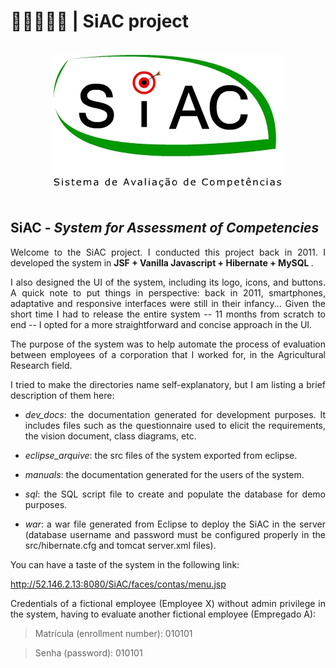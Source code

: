 # 👩‍🌾🧪👨‍🌾 | SiAC project

<br/>
<div align="center">                                                             
  <img src="./siaclogo.jpg" alt="SiAC Logo">
</div>  
<br/>

## SiAC - _System for Assessment of Competencies_

<section>
<div align="justify">
  
Welcome to the SiAC project. I conducted this project back in 2011. I developed the system in <strong> JSF + Vanilla Javascript + Hibernate + MySQL </strong>. 

I also designed the UI of the system, including its logo, icons, and buttons. A quick note to put things in perspective: back in 2011, smartphones, adaptative and responsive interfaces were still in their infancy... Given the short time I had to release the entire system -- 11 months from scratch to end -- I opted for a more straightforward and concise approach in the UI.

The purpose of the system was to help automate the process of evaluation between employees of a corporation that I worked for, in the Agricultural Research field.

I tried to make the directories name self-explanatory, but I am listing a brief description of them here:

* _dev_docs_: the documentation generated for development purposes. It includes files such as the questionnaire used to elicit the requirements, the vision document, class diagrams, etc.

* _eclipse_arquive_: the src files of the system exported from eclipse. 

* _manuals_: the documentation generated for the users of the system.

* _sql_: the SQL script file to create and populate the database for demo purposes.

* _war_: a war file generated from Eclipse to deploy the SiAC in the server (database username and password must be configured properly in the src/hibernate.cfg and tomcat server.xml files).
  
  


You can have a taste of the system in the following link:

http://52.146.2.13:8080/SiAC/faces/contas/menu.jsp

Credentials of a fictional employee (Employee X) without admin privilege in the system, having to evaluate another fictional employee (Empregado A):

> Matrícula (enrollment number): 010101

> Senha (password): 010101

<div>
</section>



